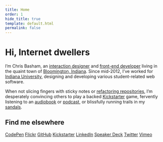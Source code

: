 ```yaml
---
title: Home
order: 1
hide_title: true
template: default.html
permalink: false
---
```


# Hi, Internet dwellers

I’m Chris Basham, an [interaction designer](http://en.wikipedia.org/wiki/Interaction_design) and [front-end developer](http://en.wikipedia.org/wiki/Front_end_development) living in the quaint town of [Bloomington, Indiana](http://en.wikipedia.org/wiki/Bloomington,_Indiana). Since <time datetime="2012-07">mid-2012</time>, I’ve worked for [Indiana University](http://www.iu.edu/), designing and developing various student-related web software.

When not slicing fingers with sticky notes or [refactoring repositories](https://github.com/basham), I’m desperately convincing others to play a backed [Kickstarter](https://www.kickstarter.com/profile/1468456177) game, fervently listening to an [audiobook](http://www.audible.com) or [podcast](http://99percentinvisible.org/), or blissfully running trails in my [sandals](http://www.lunasandals.com/).

## Find me elsewhere

<p class="Elsewhere">
  <a class="Elsewhere-method" href="http://codepen.io/basham">CodePen</a>
  <a class="Elsewhere-method" href="https://www.flickr.com/photos/chrisbasham">Flickr</a>
  <a class="Elsewhere-method" href="https://github.com/basham">GitHub</a>
  <a class="Elsewhere-method" href="https://www.kickstarter.com/profile/1468456177">Kickstarter</a>
  <a class="Elsewhere-method" href="http://www.linkedin.com/in/cbasham">LinkedIn</a>
  <a class="Elsewhere-method" href="https://speakerdeck.com/basham">Speaker Deck</a>
  <a class="Elsewhere-method" href="https://twitter.com/chrisbasham">Twitter</a>
  <a class="Elsewhere-method" href="http://vimeo.com/basham">Vimeo</a>
</p>
